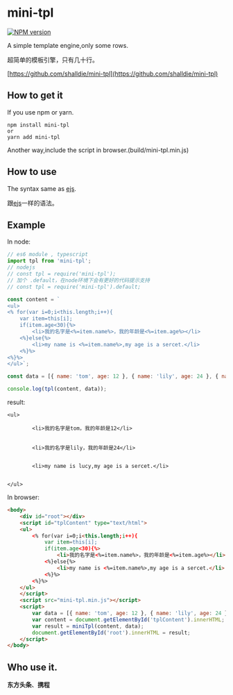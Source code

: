 # mini-tpl
[![NPM version](https://img.shields.io/npm/v/mini-tpl.svg)](https://www.npmjs.com/package/mini-tpl)

A simple template engine,only some rows.

超简单的模板引擎，只有几十行。

[https://github.com/shalldie/mini-tpl](https://github.com/shalldie/mini-tpl)

## How to get it
If you use npm or yarn.

    npm install mini-tpl
    or
    yarn add mini-tpl

Another way,include the script in browser.(build/mini-tpl.min.js)

## How to use
The syntax same as [ejs](https://github.com/tj/ejs). 

跟[ejs](https://github.com/tj/ejs)一样的语法。

## Example
In node:
```js
// es6 module , typescript
import tpl from 'mini-tpl';
// nodejs
// const tpl = require('mini-tpl');
// 加个 .default，在node环境下会有更好的代码提示支持
// const tpl = require('mini-tpl').default;  

const content = `
<ul>
<% for(var i=0;i<this.length;i++){
    var item=this[i];
    if(item.age<30){%>
        <li>我的名字是<%=item.name%>，我的年龄是<%=item.age%></li>
    <%}else{%>
        <li>my name is <%=item.name%>,my age is a sercet.</li>
    <%}%>
<%}%>
</ul>`;

const data = [{ name: 'tom', age: 12 }, { name: 'lily', age: 24 }, { name: 'lucy', age: 55 }];

console.log(tpl(content, data));
```
result:

    <ul>

            <li>我的名字是tom，我的年龄是12</li>


            <li>我的名字是lily，我的年龄是24</li>


            <li>my name is lucy,my age is a sercet.</li>


    </ul>

In browser:

```html
<body>
    <div id="root"></div>
    <script id="tplContent" type="text/html">
    <ul>
        <% for(var i=0;i<this.length;i++){
            var item=this[i];
            if(item.age<30){%>
                <li>我的名字是<%=item.name%>，我的年龄是<%=item.age%></li>
            <%}else{%>
                <li>my name is <%=item.name%>,my age is a sercet.</li>
            <%}%>
        <%}%>
    </ul>
    </script>
    <script src="mini-tpl.min.js"></script>
    <script>
        var data = [{ name: 'tom', age: 12 }, { name: 'lily', age: 24 }, { name: 'lucy', age: 55 }];
        var content = document.getElementById('tplContent').innerHTML;
        var result = miniTpl(content, data);
        document.getElementById('root').innerHTML = result;
    </script>
</body>
```

## Who use it.
**东方头条**、**携程**